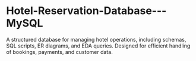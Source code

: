 # Hotel-Reservation-Database---MySQL
A structured database for managing hotel operations, including schemas, SQL scripts, ER diagrams, and EDA queries. Designed for efficient handling of bookings, payments, and customer data.
